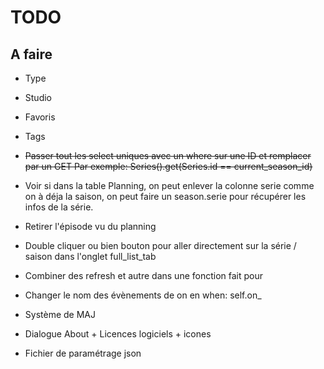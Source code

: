 # TODO

## A faire

- Type
- Studio
- Favoris
- Tags

- ~~Passer tout les select uniques avec un where sur une ID et remplacer par un GET
  Par exemple: Series().get(Series.id == current_season_id)~~

- Voir si dans la table Planning, on peut enlever la colonne serie comme on à déja la saison, on peut faire un season.serie pour récupérer les infos de la série.
- Retirer l'épisode vu du planning
- Double cliquer ou bien bouton pour aller directement sur la série / saison dans l'onglet full_list_tab
- Combiner des refresh et autre dans une fonction fait pour

- Changer le nom des évènements de on en when: self.on_
- Système de MAJ
- Dialogue About + Licences logiciels + icones
- Fichier de paramétrage json